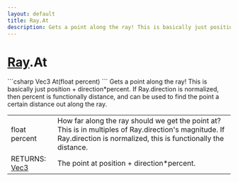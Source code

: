 ```yaml
---
layout: default
title: Ray.At
description: Gets a point along the ray! This is basically just position + direction*percent. If Ray.direction is normalized, then percent is functionally distance, and can be used to find the point a certain distance out along the ray.
---
```

# [Ray]({{site.url}}/Pages/StereoKit/Ray.html).At

<div class='signature' markdown='1'>
```csharp
Vec3 At(float percent)
```
Gets a point along the ray! This is basically just
position + direction*percent. If Ray.direction is normalized,
then percent is functionally distance, and can be used to find
the point a certain distance out along the ray.
</div>

|  |  |
|--|--|
|float percent|How far along the ray should we get the              point at? This is in multiples of Ray.direction's magnitude. If             Ray.direction is normalized, this is functionally the distance.|
|RETURNS: [Vec3]({{site.url}}/Pages/StereoKit/Vec3.html)|The point at position + direction*percent.|




